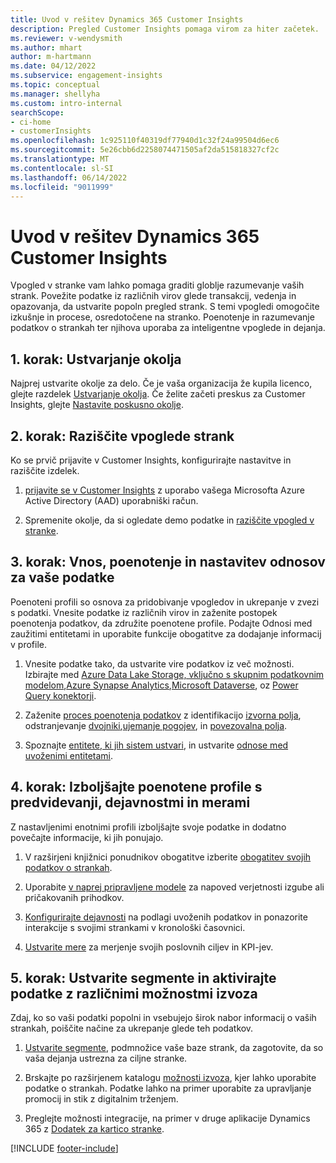 ```yaml
---
title: Uvod v rešitev Dynamics 365 Customer Insights
description: Pregled Customer Insights pomaga virom za hiter začetek.
ms.reviewer: v-wendysmith
ms.author: mhart
author: m-hartmann
ms.date: 04/12/2022
ms.subservice: engagement-insights
ms.topic: conceptual
ms.manager: shellyha
ms.custom: intro-internal
searchScope:
- ci-home
- customerInsights
ms.openlocfilehash: 1c925110f40319df77940d1c32f24a99504d6ec6
ms.sourcegitcommit: 5e26cbb6d2258074471505af2da515818327cf2c
ms.translationtype: MT
ms.contentlocale: sl-SI
ms.lasthandoff: 06/14/2022
ms.locfileid: "9011999"
---
```

# <a name="get-started-with-dynamics-365-customer-insights"></a>Uvod v rešitev Dynamics 365 Customer Insights

Vpogled v stranke vam lahko pomaga graditi globlje razumevanje vaših strank. Povežite podatke iz različnih virov glede transakcij, vedenja in opazovanja, da ustvarite popoln pregled strank. S temi vpogledi omogočite izkušnje in procese, osredotočene na stranko. Poenotenje in razumevanje podatkov o strankah ter njihova uporaba za inteligentne vpoglede in dejanja.

## <a name="step-1-create-an-environment"></a>1. korak: Ustvarjanje okolja

Najprej ustvarite okolje za delo. Če je vaša organizacija že kupila licenco, glejte razdelek [Ustvarjanje okolja](create-environment.md). Če želite začeti preskus za Customer Insights, glejte [Nastavite poskusno okolje](trial-signup.md).

## <a name="step-2-explore-customer-insights"></a>2. korak: Raziščite vpoglede strank

Ko se prvič prijavite v Customer Insights, konfigurirajte nastavitve in raziščite izdelek.

1. [prijavite se v Customer Insights](https://home.ci.ai.dynamics.com) z uporabo vašega Microsofta Azure Active Directory (AAD) uporabniški račun.

1. Spremenite okolje, da si ogledate demo podatke in [raziščite vpogled v stranke](home.md).

## <a name="step-3-ingest-unify-and-set-up-relationships-for-your-data"></a>3. korak: Vnos, poenotenje in nastavitev odnosov za vaše podatke

Poenoteni profili so osnova za pridobivanje vpogledov in ukrepanje v zvezi s podatki. Vnesite podatke iz različnih virov in zaženite postopek poenotenja podatkov, da združite poenotene profile. Podajte Odnosi med zaužitimi entitetami in uporabite funkcije obogatitve za dodajanje informacij v profile.

1. Vnesite podatke tako, da ustvarite vire podatkov iz več možnosti. Izbirajte med [Azure Data Lake Storage, vključno s skupnim podatkovnim modelom](connect-common-data-model.md),[Azure Synapse Analytics](connect-synapse.md),[Microsoft Dataverse](connect-dataverse-managed-lake.md), oz [Power Query konektorji](connect-power-query.md).

1. Zaženite [proces poenotenja podatkov](data-unification.md) z identifikacijo [izvorna polja](map-entities.md), odstranjevanje [dvojniki](remove-duplicates.md),[ujemanje pogojev](match-entities.md), in [povezovalna polja](merge-entities.md).

1. Spoznajte [entitete, ki jih sistem ustvari](entities.md), in ustvarite [odnose med uvoženimi entitetami](relationships.md).

## <a name="step-4-enhance-unified-profiles-with-predictions-activities-and-measures"></a>4. korak: Izboljšajte poenotene profile s predvidevanji, dejavnostmi in merami

Z nastavljenimi enotnimi profili izboljšajte svoje podatke in dodatno povečajte informacije, ki jih ponujajo.

1. V razširjeni knjižnici ponudnikov obogatitve izberite [obogatitev svojih podatkov o strankah](enrichment-hub.md).

1. Uporabite [v naprej pripravljene modele](predictions-overview.md) za napoved verjetnosti izgube ali pričakovanih prihodkov.

1. [Konfigurirajte dejavnosti](activities.md) na podlagi uvoženih podatkov in ponazorite interakcije s svojimi strankami v kronološki časovnici.

1. [Ustvarite mere](measures.md) za merjenje svojih poslovnih ciljev in KPI-jev.

## <a name="step-5-create-segments-and-activate-data-through-various-export-options"></a>5. korak: Ustvarite segmente in aktivirajte podatke z različnimi možnostmi izvoza

Zdaj, ko so vaši podatki popolni in vsebujejo širok nabor informacij o vaših strankah, poiščite načine za ukrepanje glede teh podatkov.

1. [Ustvarite segmente](segments.md), podmnožice vaše baze strank, da zagotovite, da so vaša dejanja ustrezna za ciljne stranke.

1. Brskajte po razširjenem katalogu [možnosti izvoza](export-destinations.md), kjer lahko uporabite podatke o strankah. Podatke lahko na primer uporabite za upravljanje promocij in stik z digitalnim trženjem.

1. Preglejte možnosti integracije, na primer v druge aplikacije Dynamics 365 z [Dodatek za kartico stranke](customer-card-add-in.md).  


[!INCLUDE [footer-include](includes/footer-banner.md)]

